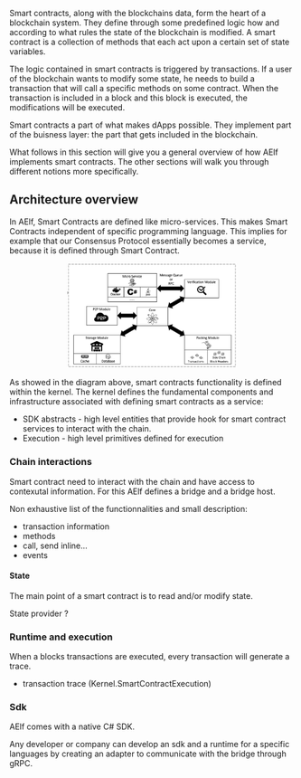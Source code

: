 
Smart contracts, along with the blockchains data, form the heart of a blockchain system. They define through some predefined logic how and according to what rules the state of the blockchain is modified. 
A smart contract is a collection of methods that each act upon a certain set of state variables.

The logic contained in smart contracts is triggered by transactions. If a user of the blockchain wants to modify some state, he needs to build a transaction that will call a specific methods on some contract. When the transaction is included in a block and this block is executed, the modifications will be executed.

Smart contracts a part of what makes dApps possible. They implement part of the buisness layer: the part that gets included in the blockchain.

What follows in this section will give you a general overview of how AElf implements smart contracts. The other sections will walk you through different notions more specifically.

## Architecture overview

In AElf, Smart Contracts are defined like micro-services. This makes Smart Contracts independent of specific programming language. This implies for example that our Consensus Protocol essentially becomes a service, because it is defined through Smart Contract.

<p align="center">
  <img src="sc-as-service.png" width="300">
</p>

As showed in the diagram above, smart contracts functionality is defined within the kernel. The kernel defines the fundamental components and infrastructure associated with defining smart contracts as a service:
* SDK abstracts - high level entities that provide hook for smart contract services to interact with the chain.
* Execution - high level primitives defined for execution

### Chain interactions

Smart contract need to interact with the chain and have access to contexutal information. For this AElf defines a bridge and a bridge host. 

Non exhaustive list of the functionnalities and small description:
* transaction information
* methods
* call, send inline...
* events

#### State 

The main point of a smart contract is to read and/or modify state.

State provider ?

### Runtime and execution

When a blocks transactions are executed, every transaction will generate a trace.

- transaction trace (Kernel.SmartContractExecution)

### Sdk

AElf comes with a native C# SDK.

Any developer or company can develop an sdk and a runtime for a specific languages by creating an adapter to communicate with the bridge through gRPC.





